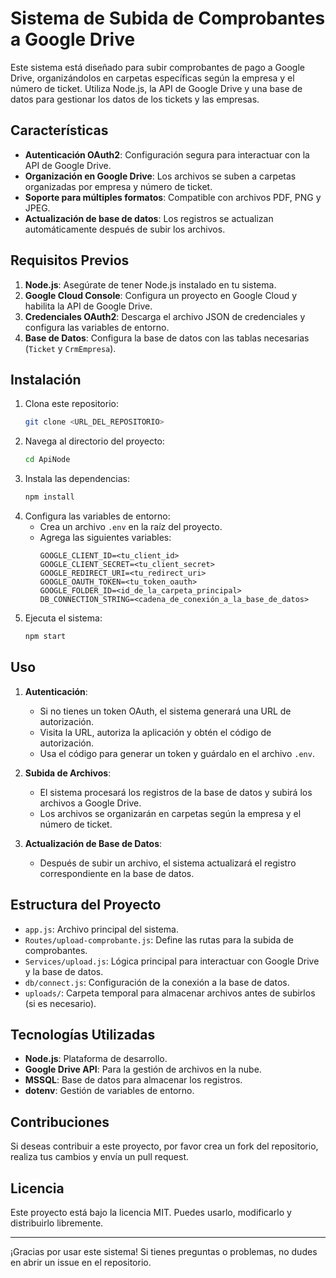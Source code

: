 # Sistema de Subida de Comprobantes a Google Drive

Este sistema está diseñado para subir comprobantes de pago a Google Drive, organizándolos en carpetas específicas según la empresa y el número de ticket. Utiliza Node.js, la API de Google Drive y una base de datos para gestionar los datos de los tickets y las empresas.

## Características
- **Autenticación OAuth2**: Configuración segura para interactuar con la API de Google Drive.
- **Organización en Google Drive**: Los archivos se suben a carpetas organizadas por empresa y número de ticket.
- **Soporte para múltiples formatos**: Compatible con archivos PDF, PNG y JPEG.
- **Actualización de base de datos**: Los registros se actualizan automáticamente después de subir los archivos.

## Requisitos Previos
1. **Node.js**: Asegúrate de tener Node.js instalado en tu sistema.
2. **Google Cloud Console**: Configura un proyecto en Google Cloud y habilita la API de Google Drive.
3. **Credenciales OAuth2**: Descarga el archivo JSON de credenciales y configura las variables de entorno.
4. **Base de Datos**: Configura la base de datos con las tablas necesarias (`Ticket` y `CrmEmpresa`).

## Instalación
1. Clona este repositorio:
   ```bash
   git clone <URL_DEL_REPOSITORIO>
   ```
2. Navega al directorio del proyecto:
   ```bash
   cd ApiNode
   ```
3. Instala las dependencias:
   ```bash
   npm install
   ```
4. Configura las variables de entorno:
   - Crea un archivo `.env` en la raíz del proyecto.
   - Agrega las siguientes variables:
     ```env
     GOOGLE_CLIENT_ID=<tu_client_id>
     GOOGLE_CLIENT_SECRET=<tu_client_secret>
     GOOGLE_REDIRECT_URI=<tu_redirect_uri>
     GOOGLE_OAUTH_TOKEN=<tu_token_oauth>
     GOOGLE_FOLDER_ID=<id_de_la_carpeta_principal>
     DB_CONNECTION_STRING=<cadena_de_conexión_a_la_base_de_datos>
     ```
5. Ejecuta el sistema:
   ```bash
   npm start
   ```

## Uso
1. **Autenticación**:
   - Si no tienes un token OAuth, el sistema generará una URL de autorización.
   - Visita la URL, autoriza la aplicación y obtén el código de autorización.
   - Usa el código para generar un token y guárdalo en el archivo `.env`.

2. **Subida de Archivos**:
   - El sistema procesará los registros de la base de datos y subirá los archivos a Google Drive.
   - Los archivos se organizarán en carpetas según la empresa y el número de ticket.

3. **Actualización de Base de Datos**:
   - Después de subir un archivo, el sistema actualizará el registro correspondiente en la base de datos.

## Estructura del Proyecto
- `app.js`: Archivo principal del sistema.
- `Routes/upload-comprobante.js`: Define las rutas para la subida de comprobantes.
- `Services/upload.js`: Lógica principal para interactuar con Google Drive y la base de datos.
- `db/connect.js`: Configuración de la conexión a la base de datos.
- `uploads/`: Carpeta temporal para almacenar archivos antes de subirlos (si es necesario).

## Tecnologías Utilizadas
- **Node.js**: Plataforma de desarrollo.
- **Google Drive API**: Para la gestión de archivos en la nube.
- **MSSQL**: Base de datos para almacenar los registros.
- **dotenv**: Gestión de variables de entorno.

## Contribuciones
Si deseas contribuir a este proyecto, por favor crea un fork del repositorio, realiza tus cambios y envía un pull request.

## Licencia
Este proyecto está bajo la licencia MIT. Puedes usarlo, modificarlo y distribuirlo libremente.

---

¡Gracias por usar este sistema! Si tienes preguntas o problemas, no dudes en abrir un issue en el repositorio.